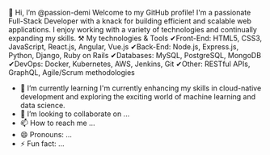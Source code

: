 👋 Hi, I’m @passion-demi
   Welcome to my GitHub profile! I'm a passionate Full-Stack Developer with a knack for building efficient and scalable web applications. I enjoy working with a variety of technologies and continually expanding my skills.
⚒ My technologies & Tools
   ✔Front-End: HTML5, CSS3, JavaScript, React.js, Angular, Vue.js
   ✔Back-End: Node.js, Express.js, Python, Django, Ruby on Rails
   ✔Databases: MySQL, PostgreSQL, MongoDB
   ✔DevOps: Docker, Kubernetes, AWS, Jenkins, Git
   ✔Other: RESTful APIs, GraphQL, Agile/Scrum methodologies
- 🌱 I’m currently learning I'm currently enhancing my skills in cloud-native development and exploring the exciting world of machine learning and data science.
- 💞️ I’m looking to collaborate on ...
- 📫 How to reach me ...
- 😄 Pronouns: ...
- ⚡ Fun fact: ...

<!---
passion-demi/passion-demi is a ✨ special ✨ repository because its `README.md` (this file) appears on your GitHub profile.
You can click the Preview link to take a look at your changes.
--->
